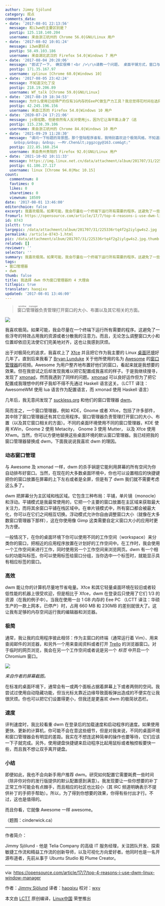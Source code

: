 ```yaml
---
author: Jimmy Sjölund
category: 观点
comments_data:
- date: '2017-08-01 22:13:56'
  message: 和i3wm的主要区别是？
  postip: 125.118.140.204
  username: 来自浙江杭州的 Chrome 56.0|GNU/Linux 用户
- date: '2017-08-02 10:01:24'
  message: i3wm更好点
  postip: 58.49.103.186
  username: 来自湖北武汉的 Firefox 54.0|Windows 7 用户
- date: '2017-08-04 20:28:06'
  message: "尝试了一下， 确实很棒！<br />\r\n请教一个问题， 桌面平铺方式，窗口与窗口之间留有一条空边，没有紧挨着。<br />\r\n请问楼主这样的效果是怎么实现的呢？"
  postip: 171.35.167.97
  username: zplinux [Chrome 60.0|Windows 10]
- date: '2017-08-05 23:42:24'
  message: 不知道汉化了没
  postip: 218.19.206.89
  username: Wf_talk [Chrome 59.0|GNU/Linux]
- date: '2017-08-19 18:34:53'
  message: 为什么使用已经停产的仅有1G内存的EeePC做生产力工具？我总觉得花时间在选择试用各种窗口管理工具上是种浪费，就像我们经常DIY废物利用上引以为豪一样，难道花钱买更强的工具以提高效率，不比这更“理智”些么？毕竟时间是最宝贵的资源。
  postip: 42.245.196.156
  username: 来自江苏的 Firefox 54.0|Windows 10 用户
- date: '2020-07-24 17:21:06'
  message: js很炫酷，但是依然有人反对使用js，因为它让海平面上身了（逃
  postip: 115.238.39.106
  username: 来自浙江杭州的 Chrome 84.0|Windows 10 用户
- date: '2021-09-29 11:28:30'
  message: "请问一下标题的背景图，那个登陆程序谁有，我特别喜欢这个极简风格，不知道能不分享给我或者给我原作者联系方式。<br />\r\n&nbsp;
    &nbsp;&nbsp; &nbsp; ——Mr.Chen&lt;zggzcgy@163.com&gt;"
  postip: 222.85.160.254
  username: 来自贵州贵阳的 Firefox 92.0|GNU/Linux 用户
- date: '2021-10-02 10:11:33'
  message: https://img.linux.net.cn/data/attachment/album/201707/31/225336rtq4f2g2iylgw4s2.jpg
  postip: 61.186.27.117
  username: linux [Chrome 94.0|Mac 10.15]
count:
  commentnum: 8
  favtimes: 0
  likes: 0
  sharetimes: 0
  viewnum: 18509
date: '2017-08-01 13:46:00'
editorchoice: false
excerpt: 我喜欢极简。如果可能，我会尽量在一个终端下运行所有需要的程序。这避免了一些浮夸的特效占用我的资源或者分散我的注意力。而且，无论怎么调整窗口大小和位置却依旧无法使它们完美地对齐，这也让我感到厌烦。
fromurl: https://opensource.com/article/17/7/top-4-reasons-i-use-dwm-linux-window-manager
id: 8743
islctt: true
largepic: /data/attachment/album/201707/31/225336rtq4f2g2iylgw4s2.jpg
permalink: /article-8743-1.html
pic: /data/attachment/album/201707/31/225336rtq4f2g2iylgw4s2.jpg.thumb.jpg
related: []
reviewer: ''
selector: ''
summary: 我喜欢极简。如果可能，我会尽量在一个终端下运行所有需要的程序。这避免了一些浮夸的特效占用我的资源或者分散我的注意力。而且，无论怎么调整窗口大小和位置却依旧无法使它们完美地对齐，这也让我感到厌烦。
tags:
- 窗口管理器
- dwm
thumb: false
title: 我选择 dwm 作为窗口管理器的 4 大理由
titlepic: true
translator: haoqixu
updated: '2017-08-01 13:46:00'
---
```



> 
> <ruby> 窗口管理器 <rt>  window manager </rt></ruby>负责管理打开窗口的大小、布置以及其它相关的方面。
> 
> 
> 


![](/data/attachment/album/201707/31/225336rtq4f2g2iylgw4s2.jpg)


我喜欢极简。如果可能，我会尽量在一个终端下运行所有需要的程序。这避免了一些浮夸的特效占用我的资源或者分散我的注意力。而且，无论怎么调整窗口大小和位置却依旧无法使它们完美地对齐，这也让我感到厌烦。


出于对极简化的追求，我喜欢上了 [Xfce](https://xfce.org/) 并且把它作为我主要的 Linux [桌面环境](https://en.wikipedia.org/wiki/Desktop_environment)好几年了。直到后来我看了 [Bryan Lunduke](http://lunduke.com/) 关于他所使用的名为 [Awesome](https://awesomewm.org/) 的[窗口管理器](https://en.wikipedia.org/wiki/Window_manager)的视频。Awesome 为用户整齐地布置好他们的窗口，看起来就是我想要的效果。但在我尝试之后却发现我难以把它配置成我喜欢的样子。于是我继续搜寻，发现了 [xmonad](http://xmonad.org/)，然而我遇到了同样的问题。[xmonad](http://xmonad.org/) 可以良好运作但为了把它配置成我理想中的样子我却不得不先通过 Haskell 语言这关。（LCTT 译注： AwesomeWM 使用 lua 语言作为配置语言，而 xmonad 使用 Haskell 语言）


几年后，我无意间发现了 [suckless.org](http://suckless.org/) 和他们的窗口管理器 [dwm](http://dwm.suckless.org/)。


简而言之，一个窗口管理器，例如 KDE，Gnome 或者 Xfce，包括了许多部件，其中除了窗口管理器还有其它应用程序。窗口管理器负责管理打开窗口的大小、布置（以及其它窗口相关的方面）。不同的桌面环境使用不同的窗口管理器，KDE 使用 KWin，Gnome 2 使用 Metacity， Gnome 3 使用 Mutter， 以及 Xfce 使用 Xfwm。当然，你可以方便地替换这些桌面环境的默认窗口管理器。我已经把我的窗口管理器替换成 dwm，下面我说说我喜欢 dwm 的理因。


### 动态窗口管理


与 Awesome 及 xmonad 一样，dwm 的杀手锏是它能利用屏幕的所有空间为你自动排布好窗口。当然，在现在的大多数桌面环境中，你也可以设置相应的快捷键把你的窗口放置在屏幕的上下左右或者是全屏，但是有了 dwm 我们就不需要考虑这么多了。


dwm 把屏幕分为主区域和栈区域。它包含三种布局：平铺，单片镜（monocle）和浮动。平铺模式是我最常使用的，它把一个主要的窗口放置在主区域来获取最大关注力，而将其余窗口平铺在栈区域中。在单片镜模式中，所有窗口都会被最大化，你可以在它们之间相互切换。浮动模式允许你自由调整窗口大小（就像在大多数窗口管理器下那样），这在你使用像 Gimp 这类需要自定义窗口大小的应用时更为方便。


一般情况下，在你的桌面环境下你可以使用不同的工作空间（workspace）来分类你的窗口，把相近的应用程序放置在计划好的工作空间中。在工作时，我会使用一个工作空间来进行工作，同时使用另一个工作空间来浏览网页。dwm 有一个相似的功能叫标签。你可以使用标签给窗口分组，当你选中一个标签时，就能显示具有相应标签的窗口。


### 高效


dwm 能让你的计算机尽量地节省电量。Xfce 和其它轻量桌面环境在较旧或者较低性能的机器上很受欢迎，但是相比于 Xfce，dwm 在登录后只使用了它们 1/3 的资源（在我的例子中）。当我在使用一台 1 GB 内存的 Eee PC （LCTT 译注：华硕生产的一款上网本，已停产）时，占用 660 MB 和 230MB 的差别就很大了。这让我有足够的内存空间运行我的编辑器和浏览器。


### 极简


通常，我让我的应用程序彼此相邻：作为主窗口的终端（通常运行着 Vim）、用来查阅邮件的浏览器，和另外一个用来查阅资料或者打开 [Trello](https://opensource.com/node/22546) 的浏览器窗口。对于临时的网页浏览，我会在另一个工作空间或者说是另一个 *标签* 中开启一个 Chromium 窗口。


![](/data/attachment/album/201707/31/225716joxxzxxxeuxo5axn.png)


*来自作者的屏幕截图。*


在标准的桌面环境下，通常会有一或两个面板占据着屏幕上下或者两侧的空间。我尝试过使用自动隐藏功能，但当光标太靠近边缘导致面板弹出造成的不便实在让我很厌烦。你也可以把它们设置得更小，但我还是更喜欢 dwm 的极简状态栏。


### 速度


评判速度时，我比较看重 dwm 在登录后的加载速度和启动程序的速度。如果使用更快、更新的计算机，你可能不会在意这些细节，但是对我来说，不同的桌面环境和窗口管理器会有明显的差距。我实在不想连这种简单的操作也要等待，它们应该一下子就完成。另外，使用键盘快捷键来启动程序比起用鼠标或者触控板要快一些，而且我不想让双手离开键盘。


### 小结


即便如此，我也不会向新手用户推荐 dwm。研究如何配置它需要耗费一些时间（除非你对你的发行版提供的默认配置感到满意）。我发现要让一些你想要的补丁正常工作可能会有点棘手，而且相应的社区也比较小（其 IRC 频道明确表示不提供补丁的手把手帮助）。所以，为了得到你想要的效果，你得有些付出才行。不过，这也是值得的。


而且你看，它就像 Awesome 一样 awesome。


（题图：cinderwick.ca）




---


作者简介：


Jimmy Sjölund - 他是 Telia Company 的高级 IT 服务经理，关注团队开发、探索敏捷工作流和精益工作流的创新导师，以及可视化方向爱好者。他同时也是一名开源布道者，先前从事于 Ubuntu Studio 和 Plume Creator。




---


via: <https://opensource.com/article/17/7/top-4-reasons-i-use-dwm-linux-window-manager>


作者：[Jimmy Sjölund](https://opensource.com/users/jimmysjolund) 译者：[haoqixu](https://github.com/haoqixu) 校对：[wxy](https://github.com/wxy)


本文由 [LCTT](https://github.com/LCTT/TranslateProject) 原创编译，[Linux中国](https://linux.cn/) 荣誉推出